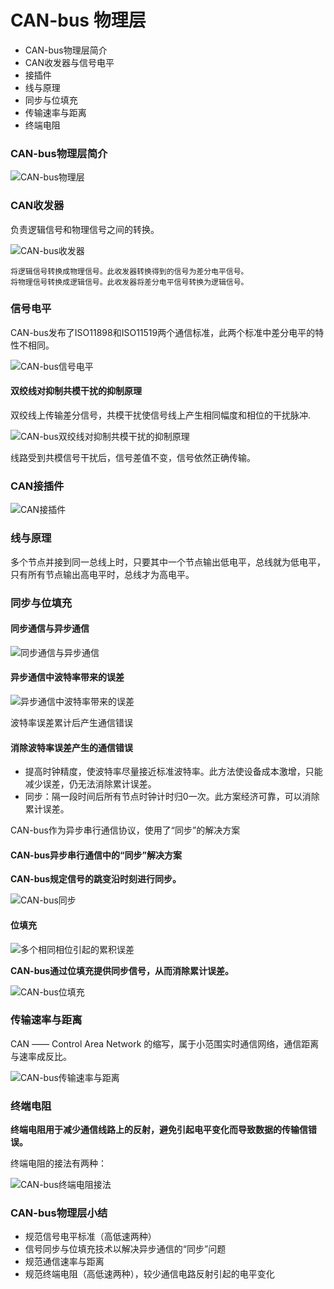 # CAN-bus 物理层

* CAN-bus物理层简介
* CAN收发器与信号电平
* 接插件
* 线与原理
* 同步与位填充
* 传输速率与距离
* 终端电阻

### CAN-bus物理层简介

![CAN-bus物理层](../images/CAN-1.2.png)

### CAN收发器

负责逻辑信号和物理信号之间的转换。

![CAN-bus收发器](../images/CAN-1.3.png)

    将逻辑信号转换成物理信号。此收发器转换得到的信号为差分电平信号。
    将物理信号转换成逻辑信号。此收发器将差分电平信号转换为逻辑信号。

### 信号电平

CAN-bus发布了ISO11898和ISO11519两个通信标准，此两个标准中差分电平的特性不相同。

![CAN-bus信号电平](../images/CAN-1.4.png)

#### 双绞线对抑制共模干扰的抑制原理

双绞线上传输差分信号，共模干扰使信号线上产生相同幅度和相位的干扰脉冲.

![CAN-bus双绞线对抑制共模干扰的抑制原理](../images/CAN-1.5.png)

线路受到共模信号干扰后，信号差值不变，信号依然正确传输。

### CAN接插件

![CAN接插件](../images/CAN-1.6.png)

### 线与原理

多个节点并接到同一总线上时，只要其中一个节点输出低电平，总线就为低电平，只有所有节点输出高电平时，总线才为高电平。

### 同步与位填充

#### 同步通信与异步通信

![同步通信与异步通信](../images/CAN-1.7.png)

#### 异步通信中波特率带来的误差

![异步通信中波特率带来的误差](../images/CAN-1.8.png)

波特率误差累计后产生通信错误

#### 消除波特率误差产生的通信错误

* 提高时钟精度，使波特率尽量接近标准波特率。此方法使设备成本激增，只能减少误差，仍无法消除累计误差。
* 同步：隔一段时间后所有节点时钟计时归0一次。此方案经济可靠，可以消除累计误差。

CAN-bus作为异步串行通信协议，使用了“同步”的解决方案

#### CAN-bus异步串行通信中的“同步”解决方案

**CAN-bus规定信号的跳变沿时刻进行同步。**

![CAN-bus同步](../images/CAN-1.9.png)

#### 位填充
    
![多个相同相位引起的累积误差](../images/CAN-1.10.png)

**CAN-bus通过位填充提供同步信号，从而消除累计误差。**

![CAN-bus位填充](../images/CAN-1.11.png)

### 传输速率与距离

CAN —— Control Area Network 的缩写，属于小范围实时通信网络，通信距离与速率成反比。

![CAN-bus传输速率与距离](../images/CAN-1.12.png)

### 终端电阻

**终端电阻用于减少通信线路上的反射，避免引起电平变化而导致数据的传输信错误。**

终端电阻的接法有两种：

![CAN-bus终端电阻接法](../images/CAN-1.13.png)

### CAN-bus物理层小结

* 规范信号电平标准（高低速两种）
* 信号同步与位填充技术以解决异步通信的“同步”问题
* 规范通信速率与距离
* 规范终端电阻（高低速两种），较少通信电路反射引起的电平变化
